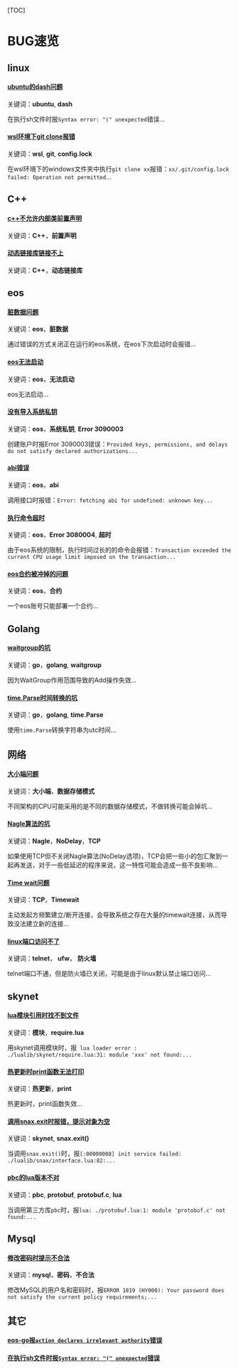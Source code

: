 [TOC]

# BUG速览



## linux

#### [ubuntu的dash问题](linux.md)

关键词：**ubuntu**, **dash**

在执行sh文件时报`Syntax error: "(" unexpected`错误...

#### [wsl环境下git clone报错](linux.md)

关键词：**wsl**, **git**, **config.lock**

在wsl环境下的windows文件夹中执行`git clone xx`报错：`xx/.git/config.lock failed: Operation not permitted`...



## C++

#### [c++不允许内部类前置声明](cpp.md)

关键词：**C++**，**前置声明**

#### [动态链接库链接不上](cpp.md)

关键词：**C++**，**动态链接库**



## eos

#### [脏数据问题](eos.md)

关键词：**eos**，**脏数据**

通过错误的方式关闭正在运行的eos系统，在eos下次启动时会报错...

#### [eos无法启动](eos.md)

关键词：**eos**，**无法启动**

eos无法启动...

#### [没有导入系统私钥](eos.md)

关键词：**eos**，**系统私钥**, **Error 3090003**

创建账户时报Error 3090003错误：`Provided keys, permissions, and delays do not satisfy declared authorizations...`

#### [abi错误](eos.md)

关键词：**eos**，**abi**

调用接口时报错：`Error: fetching abi for undefined: unknown key...`

#### [执行命令超时](eos.md)

关键词：**eos**，**Error 3080004**, **超时**

由于eos系统的限制，执行时间过长的的命令会报错：`Transaction exceeded the current CPU usage limit imposed on the transaction...`

#### [eos合约被冲掉的问题](eos.md)

关键词：**eos**，**合约**

一个eos账号只能部署一个合约...



## Golang

#### [waitgroup的坑](golang.md)

关键词：**go**，**golang**, **waitgroup**

因为WaitGroup作用范围导致的Add操作失效...

#### [time.Parse时间转换的坑](golang.md)

关键词：**go**，**golang**, **time.Parse**

使用`time.Parse`转换字符串为utc时间...



## 网络

#### [大小端问题](net.md)

关键词：**大小端**，**数据存储模式**

不同架构的CPU可能采用的是不同的数据存储模式，不做转换可能会掉坑...

#### [Nagle算法的坑](net.md)

关键词：**Nagle**，**NoDelay**，**TCP**

如果使用TCP但不关闭Nagle算法(NoDelay选项)，TCP会把一些小的包汇聚到一起再发送，对于一些低延迟的程序来说，这一特性可能会造成一些不良影响...

#### [Time wait问题](net.md)

关键词：**TCP**，**Timewait**

主动发起方频繁建立/断开连接，会导致系统之存在大量的timewait连接，从而导致没法建立新的连接...

#### [linux端口访问不了](net.md)

关键词：**telnet**， **ufw**， **防火墙**

telnet端口不通，但是防火墙已关闭，可能是由于linux默认禁止端口访问...



## skynet

#### [lua模块引用时找不到文件](skynet.md)

关键词：**模块**，**require.lua**

用skynet调用模块时，报` lua loader error : ./lualib/skynet/require.lua:31: module 'xxx' not found:...`

#### [热更新时print函数无法打印](skynet.md)

关键词：**热更新**，**print**

热更新时，print函数失效...

#### [调用snax.exit时报错，提示对象为空](skynet.md)

关键词：**skynet**, **snax.exit()**

当调用`snax.exit()`时，报`[:00000008] init service failed: ./lualib/snax/interface.lua:82:...`

#### [pbc的lua版本不对](skynet.md)

关键词：**pbc**, **protobuf**, **protobuf.c**, **lua**

当调用第三方库`pbc`时，报`lua: ./protobuf.lua:1: module 'protobuf.c' not found:...`



## Mysql

#### [修改密码时提示不合法](mysql.md)

关键词：**mysql**，**密码**，**不合法**

修改MySQL的用户名和密码时，报`ERROR 1819 (HY000): Your password does not satisfy the current policy requirements;...`



## 其它

#### [eos-go报`action declares irrelevant authority`错误](eos-go.md)

#### [在执行sh文件时报`Syntax error: "(" unexpected`错误](linux.md)

